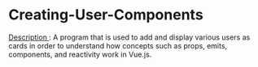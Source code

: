 # Creating-User-Components

<u> Description </u>: A program that is used to add and display various users as cards in order to understand how concepts such as props, emits, components, and reactivity work in Vue.js.
